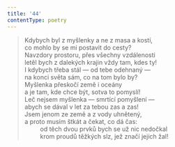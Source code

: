```yaml
---
title: '44'
contentType: poetry
---
```


> Kdybych byl z myšlenky a ne z masa a kostí,  
> co mohlo by se mi postavit do cesty?  
> Navzdory prostoru, přes všechny vzdálenosti  
> letěl bych z dalekých krajin vždy tam, kdes ty!  
> I kdybych třeba stál — od tebe odehnaný —  
> na konci světa sám, co na tom bylo by?  
> Myšlenka přeskočí země i oceány  
> a je tam, kde chce být, sotva to pomyslí!  
> Leč nejsem myšlenka — smrtící pomyšlení —  
> abych se dával v let za tebou zas a zas!  
> Jsem jenom ze země a z vody uhnětený,  
> a proto musím štkát a čekat, co dá čas:  
>          od těch dvou prvků bych se už nic nedočkal  
>          krom proudů těžkých slz, jež značí jejich žal!
